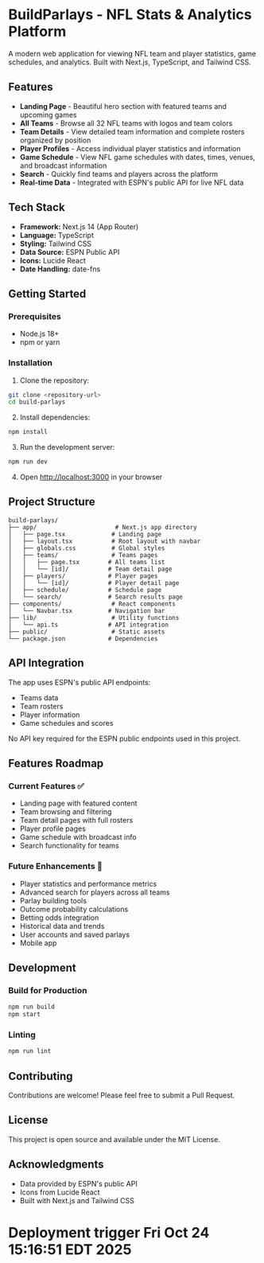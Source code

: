 # BuildParlays - NFL Stats & Analytics Platform

A modern web application for viewing NFL team and player statistics, game schedules, and analytics. Built with Next.js, TypeScript, and Tailwind CSS.

## Features

- **Landing Page** - Beautiful hero section with featured teams and upcoming games
- **All Teams** - Browse all 32 NFL teams with logos and team colors
- **Team Details** - View detailed team information and complete rosters organized by position
- **Player Profiles** - Access individual player statistics and information
- **Game Schedule** - View NFL game schedules with dates, times, venues, and broadcast information
- **Search** - Quickly find teams and players across the platform
- **Real-time Data** - Integrated with ESPN's public API for live NFL data

## Tech Stack

- **Framework:** Next.js 14 (App Router)
- **Language:** TypeScript
- **Styling:** Tailwind CSS
- **Data Source:** ESPN Public API
- **Icons:** Lucide React
- **Date Handling:** date-fns

## Getting Started

### Prerequisites

- Node.js 18+ 
- npm or yarn

### Installation

1. Clone the repository:
```bash
git clone <repository-url>
cd build-parlays
```

2. Install dependencies:
```bash
npm install
```

3. Run the development server:
```bash
npm run dev
```

4. Open [http://localhost:3000](http://localhost:3000) in your browser

## Project Structure

```
build-parlays/
├── app/                      # Next.js app directory
│   ├── page.tsx             # Landing page
│   ├── layout.tsx           # Root layout with navbar
│   ├── globals.css          # Global styles
│   ├── teams/               # Teams pages
│   │   ├── page.tsx        # All teams list
│   │   └── [id]/           # Team detail page
│   ├── players/            # Player pages
│   │   └── [id]/           # Player detail page
│   ├── schedule/           # Schedule page
│   └── search/             # Search results page
├── components/              # React components
│   └── Navbar.tsx          # Navigation bar
├── lib/                     # Utility functions
│   └── api.ts              # API integration
├── public/                  # Static assets
└── package.json            # Dependencies
```

## API Integration

The app uses ESPN's public API endpoints:
- Teams data
- Team rosters
- Player information
- Game schedules and scores

No API key required for the ESPN public endpoints used in this project.

## Features Roadmap

### Current Features ✅
- Landing page with featured content
- Team browsing and filtering
- Team detail pages with full rosters
- Player profile pages
- Game schedule with broadcast info
- Search functionality for teams

### Future Enhancements 🚀
- Player statistics and performance metrics
- Advanced search for players across all teams
- Parlay building tools
- Outcome probability calculations
- Betting odds integration
- Historical data and trends
- User accounts and saved parlays
- Mobile app

## Development

### Build for Production

```bash
npm run build
npm start
```

### Linting

```bash
npm run lint
```

## Contributing

Contributions are welcome! Please feel free to submit a Pull Request.

## License

This project is open source and available under the MIT License.

## Acknowledgments

- Data provided by ESPN's public API
- Icons from Lucide React
- Built with Next.js and Tailwind CSS


# Deployment trigger Fri Oct 24 15:16:51 EDT 2025
